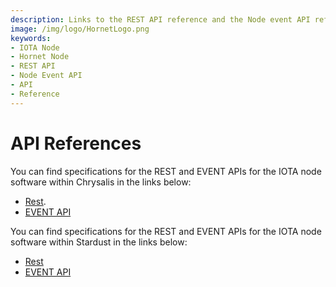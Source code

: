 ```yaml
---
description: Links to the REST API reference and the Node event API reference.
image: /img/logo/HornetLogo.png
keywords:
- IOTA Node 
- Hornet Node
- REST API
- Node Event API 
- API
- Reference
---
```


# API References

You can find specifications for the REST and EVENT APIs for the IOTA node software within Chrysalis in the links below:

- [Rest](https://github.com/iotaledger/tips/blob/main/tips/TIP-0013/tip-0013.md).
- [EVENT API](https://github.com/iotaledger/tips/blob/main/tips/TIP-0016/tip-0016.md)

You can find specifications for the REST and EVENT APIs for the IOTA node software within Stardust in the links below:

- [Rest](https://github.com/iotaledger/tips/pull/57)
- [EVENT API](https://github.com/iotaledger/tips/pull/66)


